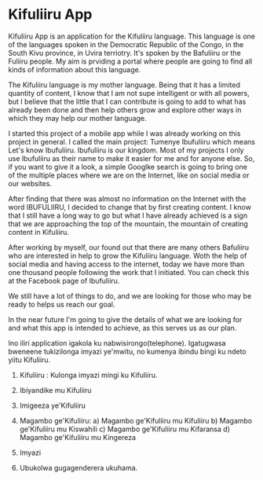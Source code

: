 # Kifuliiru App

Kifuliiru App is an application for the Kifuliiru language. This language is one of the languages spoken in the Democratic Republic of the Congo, in the South Kivu province, in Uvira terriotry. It's spoken by the Bafuliiru or the Fuliiru people. My aim is prviding a portal where people are going to find all kinds of information about this language.

The Kifuliiru language is my mother language. Being that it has a limited quantity of content, I know that I am not supe intelligent or with all powers, but I believe that the little that I can contribute is going to add to what has already been done and then help others grow and explore other ways in which they may help our mother language.

I started this project of a mobile app while I was already working on this project in general. I called the main project: Tumenye Ibufuliiru which means Let's know Ibufuliiru. Ibufuliiru is our kingdom. Most of my projects I only use Ibufuliiru as their name to make it easier for me and for anyone else. So, if you want to give it a look, a simple Googlke search is going to bring one of the multiple places where we are on the Internet, like on social media or our websites.

After finding that there was almost no information on the Internet with the word IBUFULIIRU, I decided to change that by first creating content. I know that I still have a long way to go but what I have already achieved is a sign that we are approaching the top of the mountain, the mountain of creating content in Kifuliiru.

After working by myself, our found out that there are many others Bafuliiru who are interested in help to grow the Kifuliiru language. Woth the help of social media and having access to the internet, today we have more than one thousand people following the work that I initiated. You can check this at the Facebook page of Ibufuliiru.

We still have a lot of things to do, and we are looking for those who may be ready to helps us reach our goal.

In the near future I'm going to give the details of what we are looking for and what this app is intended to achieve, as this serves us as our plan.

Ino iliri application igakola ku nabwisirongo(telephone). Igatugwasa bweneene tukizilonga imyazi ye'mwitu, no kumenya ibindu bingi ku ndeto yiitu Kifuliiru.

1. Kifuliiru : Kulonga imyazi mingi ku Kifuliiru.
2. Ibiyandike mu Kifuliiru
3. Imigeeza ye'Kifuliiru
4. Magambo ge'Kifuliiru:
   a) Magambo ge'Kifuliiru mu Kifuliiru
   b) Magambo ge'Kifuliiru mu Kiswahili
   c) Magambo ge'Kifuliiru mu Kifaransa
   d) Magambo ge'Kifuliiru mu Kingereza

5. Imyazi
6. Ubukolwa gugagenderera ukuhama.
